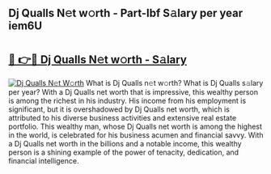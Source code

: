 ## Dj Qualls N𝚎t w𝚘rth - Part-Ibf S𝚊lary per year iem6U

# <h2><a href="http://gc1s9wd.nevu.top/?p=Dj+Qualls">🔗 👉🔴 Dj Qualls N𝚎t w𝚘rth - S𝚊lary</a></h2>

[![Dj Qualls N𝚎t W𝚘rth](https://i.imgur.com/Oavwk0R.jpeg)](http://gc1s9wd.nevu.top/?p=Dj+Qualls)
What is Dj Qualls n𝚎t w𝚘rth? What is Dj Qualls s𝚊lary per year?
With a Dj Qualls net worth that is impressive, this wealthy person is among the richest in his industry. His income from his employment is significant, but it is overshadowed by Dj Qualls net worth, which is attributed to his diverse business activities and extensive real estate portfolio. This wealthy man, whose Dj Qualls net worth is among the highest in the world, is celebrated for his business acumen and financial savvy. With a Dj Qualls net worth in the billions and a notable income, this wealthy person is a shining example of the power of tenacity, dedication, and financial intelligence.
